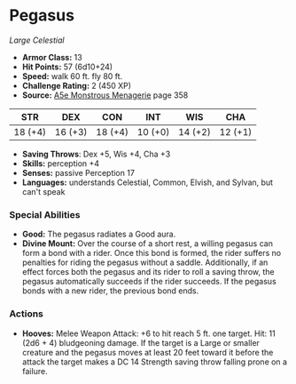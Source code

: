 # Pegasus

*Large* *Celestial*

- **Armor Class:** 13
- **Hit Points:** 57 (6d10+24)
- **Speed:** walk 60 ft. fly 80 ft.
- **Challenge Rating:** 2 (450 XP)
- **Source:** [A5e Monstrous Menagerie](https://enpublishingrpg.com/products/level-up-monstrous-menagerie-a5e) page 358

| STR | DEX | CON | INT | WIS | CHA |
| --- | --- | --- | --- | --- | --- |
| 18 (+4) | 16 (+3) | 18 (+4) | 10 (+0) | 14 (+2) | 12 (+1) |

- **Saving Throws**: Dex +5, Wis +4, Cha +3
- **Skills:** perception +4
- **Senses:** passive Perception 17
- **Languages:** understands Celestial, Common, Elvish, and Sylvan, but can't speak

### Special Abilities

- **Good:** The pegasus radiates a Good aura.
- **Divine Mount:** Over the course of a short rest, a willing pegasus can form a bond with a rider. Once this bond is formed, the rider suffers no penalties for riding the pegasus without a saddle. Additionally, if an effect forces both the pegasus and its rider to roll a saving throw, the pegasus automatically succeeds if the rider succeeds. If the pegasus bonds with a new rider, the previous bond ends.

### Actions

- **Hooves:** Melee Weapon Attack: +6 to hit  reach 5 ft.  one target. Hit: 11 (2d6 + 4) bludgeoning damage. If the target is a Large or smaller creature and the pegasus moves at least 20 feet toward it before the attack  the target makes a DC 14 Strength saving throw  falling prone on a failure.


